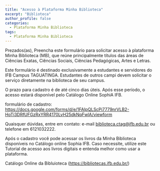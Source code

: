 ```yaml
---
title: "Acesso à Plataforma Minha Biblioteca"
excerpt: "Biblioteca"
author_profile: false
categories:
  - Plataforma Minha Biblioteca
tags:
  - Plataforma Minha Biblioteca
---
```

Prezados(as),
Preencha este formulário para solicitar acesso à plataforma Minha Biblioteca (MB), que reúne principalmente títulos das áreas de Ciências Exatas, Ciências Sociais, Ciências Pedagógicas, Artes e Letras.

Este formulário é destinado exclusivamente a estudantes e servidores do IFB Campus TAGUATINGA. Estudantes de outros campi devem solicitar o serviço diretamente na biblioteca de seu campus.

O prazo para cadastro é de até cinco dias úteis. Após esse período, o acesso estará disponível pelo Catálogo Online SophiA IFB.

formulário de cadastro:
<https://docs.google.com/forms/d/e/1FAIpQLScPi7779nrVLB2-HoTi3DRfUFGzRxYRR4170LvH25dkNqFwlA/viewform>

Quaisquer dúvidas, entre em contato: e-mail biblioteca.ctag@ifb.edu.br ou telefone em 6121032222.

Após o cadastro você pode acessar os livros da Minha Biblioteca disponíveis no Catálogo online Sophia IFB. Caso necessite, utilize este Tutorial de acesso aos livros digitais  e entenda melhor como usar a plataforma.

Catálogo Online da Bibluioteca (<https://bibliotecas.ifb.edu.br/>)
